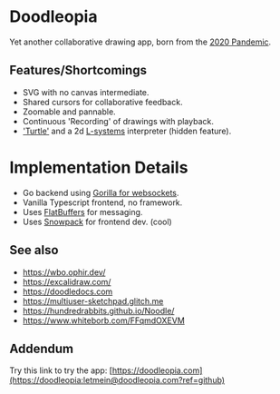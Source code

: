 # Doodleopia

Yet another collaborative drawing app, born from the [2020 Pandemic](https://en.wikipedia.org/wiki/COVID-19_pandemic).

## Features/Shortcomings

- SVG with no canvas intermediate.
- Shared cursors for collaborative feedback.
- Zoomable and pannable.
- Continuous 'Recording' of drawings with playback.
- ['Turtle'](https://en.wikipedia.org/wiki/Turtle_graphics) and a 2d [L-systems](https://en.wikipedia.org/wiki/L-system) interpreter (hidden feature).

# Implementation Details

- Go backend using [Gorilla for websockets](https://www.gorillatoolkit.org/pkg/websocket).
- Vanilla Typescript frontend, no framework.
- Uses [FlatBuffers](https://google.github.io/flatbuffers/) for messaging.
- Uses [Snowpack](https://snowpack.dev) for frontend dev. (cool)

## See also

- https://wbo.ophir.dev/
- https://excalidraw.com/
- https://doodledocs.com
- https://multiuser-sketchpad.glitch.me
- https://hundredrabbits.github.io/Noodle/
- https://www.whiteborb.com/FFqmdOXEVM

## Addendum

Try this link to try the app: [https://doodleopia.com](https://doodleopia:letmein@doodleopia.com?ref=github)
